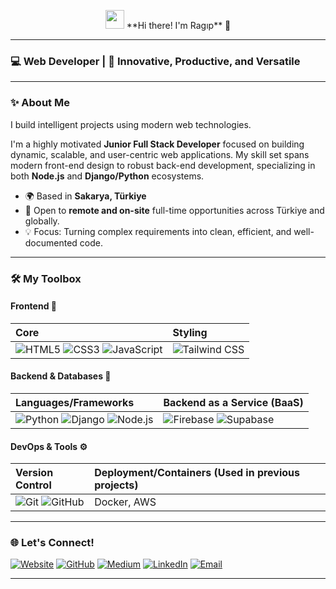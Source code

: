<p align="center">
  <img src="https://raw.githubusercontent.com/halfrost/halfrost/master/icons/animated-intro.gif" width="30">  **Hi there! I'm Ragıp** 👋
</p>

---

<p align="center">
  <h3>💻 Web Developer | 🚀 Innovative, Productive, and Versatile </h3>
</p>

---

### ✨ About Me

I build intelligent projects using modern web technologies.

I'm a highly motivated **Junior Full Stack Developer** focused on building dynamic, scalable, and user-centric web applications. My skill set spans modern front-end design to robust back-end development, specializing in both **Node.js** and **Django/Python** ecosystems.

-   🌍 Based in **Sakarya, Türkiye**
-   💼 Open to **remote and on-site** full-time opportunities across Türkiye and globally.
-   💡 Focus: Turning complex requirements into clean, efficient, and well-documented code.

---

### 🛠️ My Toolbox

#### Frontend 🎨
| Core | Styling |
| :--- | :--- |
| ![HTML5](https://img.shields.io/badge/HTML5-E34F26?style=for-the-badge&logo=html5&logoColor=white) ![CSS3](https://img.shields.io/badge/CSS3-1572B6?style=for-the-badge&logo=css3&logoColor=white) ![JavaScript](https://img.shields.io/badge/JavaScript-F7DF1E?style=for-the-badge&logo=javascript&logoColor=black) | ![Tailwind CSS](https://img.shields.io/badge/Tailwind_CSS-38B2AC?style=for-the-badge&logo=tailwind-css&logoColor=white) |

#### Backend & Databases 💾
| Languages/Frameworks | Backend as a Service (BaaS) |
| :--- | :--- |
| ![Python](https://img.shields.io/badge/Python-3776AB?style=for-the-badge&logo=python&logoColor=white) ![Django](https://img.shields.io/badge/Django-092E20?style=for-the-badge&logo=django&logoColor=white) ![Node.js](https://img.shields.io/badge/Node.js-339933?style=for-the-badge&logo=node.js&logoColor=white) | ![Firebase](https://img.shields.io/badge/Firebase-FFCA28?style=for-the-badge&logo=firebase&logoColor=black) ![Supabase](https://img.shields.io/badge/Supabase-3ECF8E?style=for-the-badge&logo=supabase&logoColor=white) |

#### DevOps & Tools ⚙️
| Version Control | Deployment/Containers (Used in previous projects) |
| :--- | :--- |
| ![Git](https://img.shields.io/badge/Git-F05032?style=for-the-badge&logo=git&logoColor=white) ![GitHub](https://img.shields.io/badge/GitHub-100000?style=for-the-badge&logo=github&logoColor=white) | Docker, AWS |

---

### 🌐 Let's Connect!

[![Website](https://img.shields.io/badge/Website-ragipabdioglu.site-blue?style=for-the-badge&logo=google-chrome&logoColor=white)](https://ragipabdioglu.site)
[![GitHub](https://img.shields.io/badge/GitHub-100000?style=for-the-badge&logo=github&logoColor=white)](https://github.com/ragipabdioglu/)
[![Medium](https://img.shields.io/badge/Medium-12100E?style=for-the-badge&logo=medium&logoColor=white)](https://medium.com/@rabdioglu)
[![LinkedIn](https://img.shields.io/badge/LinkedIn-0077B5?style=for-the-badge&logo=linkedin&logoColor=white)](https://www.linkedin.com/in/rag%C4%B1p-abdio%C4%9Flu/)
[![Email](https://img.shields.io/badge/Email-YOUR_EMAIL@EXAMPLE.COM-red?style=for-the-badge&logo=gmail&logoColor=white)](mailto:YOUR_EMAIL@EXAMPLE.COM)

---
